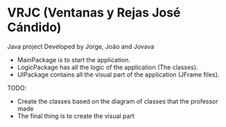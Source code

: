 # VRJC (Ventanas y Rejas José Cándido)
Java project Developed by Jorge, João and Jovava

- MainPackage is to start the application.
- LogicPackage has all the logic of the application (The classes).
- UIPackage contains all the visual part of the application (JFrame files).

TODO:
- Create the classes based on the diagram of classes that the professor made
- The final thing is to create the visual part
